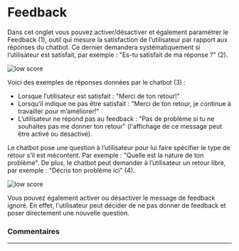 # Feedback


Dans cet onglet vous pouvez activer/désactiver et également paramétrer le Feedback (1), outil qui mesure la satisfaction de l’utilisateur par rapport aux réponses du chatbot. Ce dernier demandera systématiquement si l’utilisateur est satisfait, par exemple : "Es-tu satisfait de ma réponse ?" (2).

<div class="image_center">
  <img :src="$withBase('/assets/img/fr/outils/feedback2.png')" alt="low score">
</div>


Voici des exemples de réponses données par le chatbot (3) :

-   Lorsque l’utilisateur est satisfait : "Merci de ton retour!"
-   Lorsqu’il indique ne pas être satisfait : "Merci de ton retour, je continue à travailler pour m’améliorer!"
-   L’utilisateur ne répond pas au feedback : "Pas de problème si tu ne souhaites pas me donner ton retour" (l'affichage de ce message peut être activé ou désactivé).

Le chatbot pose une question à l’utilisateur pour lui faire spécifier le type de retour s’il est mécontent. Par exemple : "Quelle est la nature de ton problème". De plus, le chatbot peut demander à l’utilisateur un retour libre, par exemple : "Décris ton problème ici" (4).

<div class="image_center">
  <img :src="$withBase('/assets/img/fr/outils/feedback3.png')" alt="low score">
</div>


Vous pouvez également activer ou désactiver le message de feedback ignoré. En effet, l'utilisateur peut décider de ne pas donner de feedback et poser directement une nouvelle question.



### Commentaires
---

<Commentaire />
